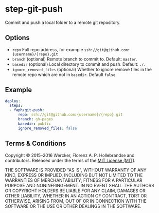 # step-git-push

Commit and push a local folder to a remote git repository.

## Options

- `repo` Full repo address, for example `ssh://git@github.com:{username}/{repo}.git`
- `branch` (optional) Remote branch to commit to. Default: `master`.
- `basedir` (optional) Local directory to commit and push. Default: `./`.
- `ignore_removed_files` (optional) Whether to ignore remove files in the remote repo which are not in `basedir`. Default `false`.

## Example

```yaml
deploy:
  steps:
  - faph/git-push:
      repo: ssh://git@github.com:{username}/{repo}.git
      branch: gh-pages
      basedir: public
      ignore_removed_files: false
```

## Terms & Conditions

Copyright © 2015–2016 Wercker, Florenz A. P. Hollebrandse and contributors. Released under the terms of the [MIT License (MIT)](LICENSE).

THE SOFTWARE IS PROVIDED "AS IS", WITHOUT WARRANTY OF ANY KIND, EXPRESS OR IMPLIED, INCLUDING BUT NOT LIMITED TO THE WARRANTIES OF MERCHANTABILITY, FITNESS FOR A PARTICULAR PURPOSE AND NONINFRINGEMENT. IN NO EVENT SHALL THE AUTHORS OR COPYRIGHT HOLDERS BE LIABLE FOR ANY CLAIM, DAMAGES OR OTHER LIABILITY, WHETHER IN AN ACTION OF CONTRACT, TORT OR OTHERWISE, ARISING FROM, OUT OF OR IN CONNECTION WITH THE SOFTWARE OR THE USE OR OTHER DEALINGS IN THE SOFTWARE.
